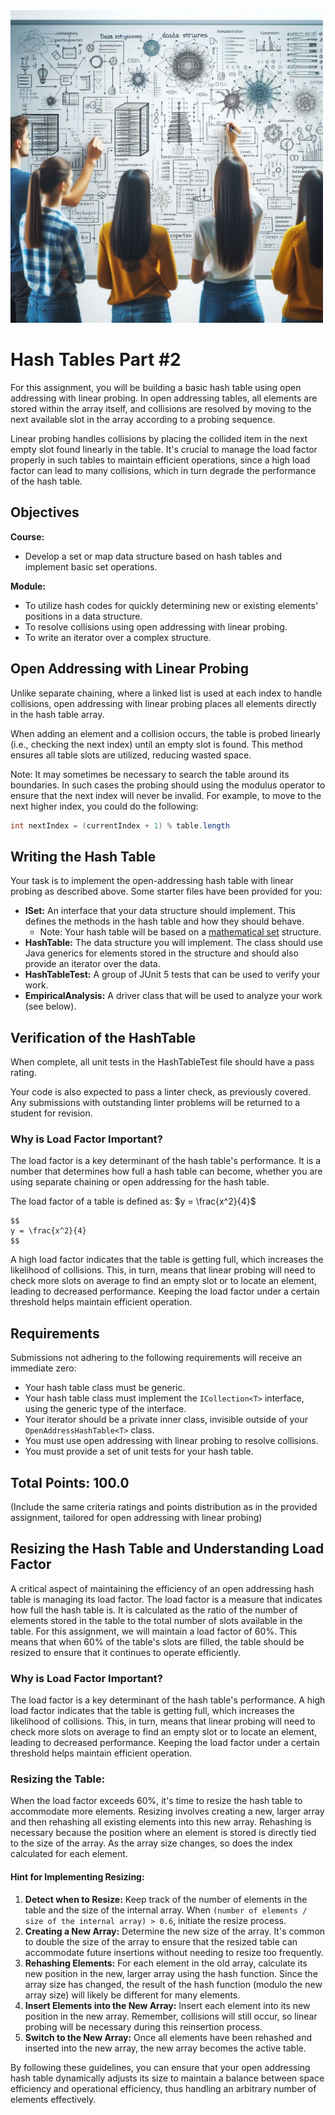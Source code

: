 <img src="imgs/ht_2.jpg" style="width: 500px;">

# Hash Tables Part #2

For this assignment, you will be building a basic hash table using open addressing with linear 
probing. In open addressing tables, all elements are stored within the array itself, and 
collisions are resolved by moving to the next available slot in the array according to a 
probing sequence. 

Linear probing handles collisions by placing the collided item in the 
next empty slot found linearly in the table. It's crucial to manage the load factor properly 
in such tables to maintain efficient operations, since a high load factor can lead to many 
collisions, which in turn degrade the performance of the hash table.

## Objectives

**Course:**
- Develop a set or map data structure based on hash tables and implement basic set operations.

**Module:**
- To utilize hash codes for quickly determining new or existing elements' positions in a data structure.
- To resolve collisions using open addressing with linear probing.
- To write an iterator over a complex structure.

## Open Addressing with Linear Probing

Unlike separate chaining, where a linked list is used at each index to handle collisions, 
open addressing with linear probing places all elements directly in the hash table array. 

When adding an element and a collision occurs, the table is probed linearly (i.e., checking 
the next index) until an empty slot is found. This method ensures all table slots are utilized, 
reducing wasted space.

Note: It may sometimes be necessary to search the table around its boundaries. In such cases
the probing should using the modulus operator to ensure that the next index will never be invalid.
For example, to move to the next higher index, you could do the following:

```java
int nextIndex = (currentIndex + 1) % table.length
```

## Writing the Hash Table

Your task is to implement the open-addressing hash table with linear probing as described 
above. Some starter files have been provided for you:

- **ISet:** An interface that your data structure should implement. This defines the methods
  in the hash table and how they should behave. 
    - Note: Your hash table will be based on a 
    <a href="https://en.wikipedia.org/wiki/Set_(mathematics)">mathematical set</a> structure. 
- **HashTable:** The data structure you will implement. The class should use Java generics
  for elements stored in the structure and should also provide an iterator over the 
  data.
- **HashTableTest:** A group of JUnit 5 tests that can be used to verify your work.
- **EmpiricalAnalysis:** A driver class that will be used to analyze your work (see below).

## Verification of the HashTable

When complete, all unit tests in the HashTableTest file should have a pass rating.

Your code is also expected to pass a linter check, as previously covered. Any submissions
with outstanding linter problems will be returned to a student for revision.

### Why is Load Factor Important?

The load factor is a key determinant of the hash table's performance. It is a number that
determines how full a hash table can become, whether you are using separate chaining or
open addressing for the hash table. 

The load factor of a table is defined as: $y = \frac{x^2}{4}$

```
$$
y = \frac{x^2}{4}
$$
```

A high load factor indicates that the table is getting full, 
which increases the likelihood of collisions.
This, in turn, means that linear probing will need to check more slots on average to find
an empty slot or to locate an element, leading to decreased performance. Keeping the load
factor under a certain threshold helps maintain efficient operation.

## Requirements

Submissions not adhering to the following requirements will receive an immediate zero:

- Your hash table class must be generic.
- Your hash table class must implement the `ICollection<T>` interface, using the generic type 
  of the interface.
- Your iterator should be a private inner class, invisible outside of your `OpenAddressHashTable<T>` 
  class.
- You must use open addressing with linear probing to resolve collisions.
- You must provide a set of unit tests for your hash table.

## Total Points: 100.0

(Include the same criteria ratings and points distribution as in the provided assignment, 
tailored for open addressing with linear probing)

## Resizing the Hash Table and Understanding Load Factor

A critical aspect of maintaining the efficiency of an open addressing hash table is managing 
its load factor. The load factor is a measure that indicates how full the hash table is. 
It is calculated as the ratio of the number of elements stored in the table to the total 
number of slots available in the table. For this assignment, we will maintain a load factor 
of 60%. This means that when 60% of the table's slots are filled, the table should be resized 
to ensure that it continues to operate efficiently.

### Why is Load Factor Important?

The load factor is a key determinant of the hash table's performance. A high load factor 
indicates that the table is getting full, which increases the likelihood of collisions. 
This, in turn, means that linear probing will need to check more slots on average to find 
an empty slot or to locate an element, leading to decreased performance. Keeping the load 
factor under a certain threshold helps maintain efficient operation.

### Resizing the Table:

When the load factor exceeds 60%, it's time to resize the hash table to accommodate more 
elements. Resizing involves creating a new, larger array and then rehashing all existing 
elements into this new array. Rehashing is necessary because the position where an element 
is stored is directly tied to the size of the array. As the array size changes, so does the 
index calculated for each element.

#### Hint for Implementing Resizing:

1. **Detect when to Resize:** Keep track of the number of elements in the table and the 
   size of the internal array. When `(number of elements / size of the internal array) > 0.6`,
   initiate the resize process.
2.  **Creating a New Array:** Determine the new size of the array. It's common to double 
   the size of the array to ensure that the resized table can accommodate future insertions 
   without needing to resize too frequently.
3. **Rehashing Elements:** For each element in the old array, calculate its new position in 
   the new, larger array using the hash function. Since the array size has changed, the result 
   of the hash function (modulo the new array size) will likely be different for many elements.
4. **Insert Elements into the New Array:** Insert each element into its new position in the 
   new array. Remember, collisions will still occur, so linear probing will be necessary 
   during this reinsertion process.
5. **Switch to the New Array:** Once all elements have been rehashed and inserted into the 
   new array, the new array becomes the active table.

By following these guidelines, you can ensure that your open addressing hash table dynamically 
adjusts its size to maintain a balance between space efficiency and operational efficiency, 
thus handling an arbitrary number of elements effectively.